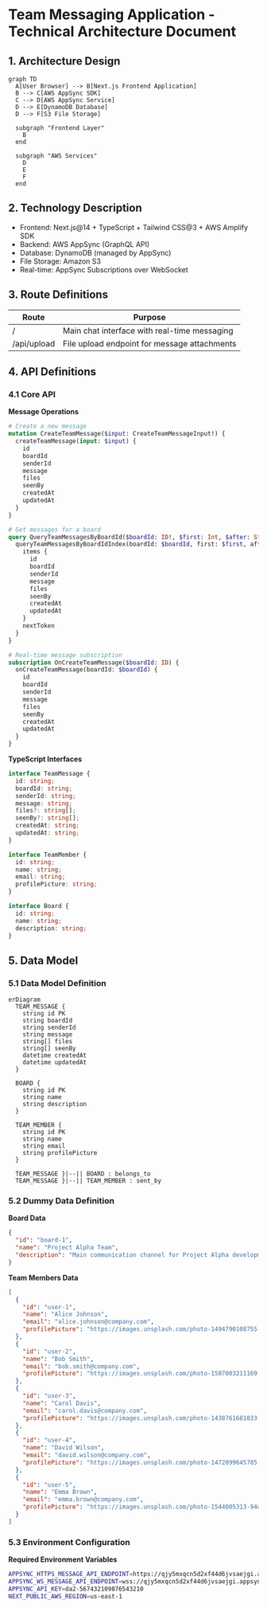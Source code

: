 # Team Messaging Application - Technical Architecture Document

## 1. Architecture Design

```mermaid
graph TD
  A[User Browser] --> B[Next.js Frontend Application]
  B --> C[AWS AppSync SDK]
  C --> D[AWS AppSync Service]
  D --> E[DynamoDB Database]
  D --> F[S3 File Storage]

  subgraph "Frontend Layer"
    B
  end

  subgraph "AWS Services"
    D
    E
    F
  end
```

## 2. Technology Description
- Frontend: Next.js@14 + TypeScript + Tailwind CSS@3 + AWS Amplify SDK
- Backend: AWS AppSync (GraphQL API)
- Database: DynamoDB (managed by AppSync)
- File Storage: Amazon S3
- Real-time: AppSync Subscriptions over WebSocket

## 3. Route Definitions
| Route | Purpose |
|-------|---------|
| / | Main chat interface with real-time messaging |
| /api/upload | File upload endpoint for message attachments |

## 4. API Definitions

### 4.1 Core API

**Message Operations**
```graphql
# Create a new message
mutation CreateTeamMessage($input: CreateTeamMessageInput!) {
  createTeamMessage(input: $input) {
    id
    boardId
    senderId
    message
    files
    seenBy
    createdAt
    updatedAt
  }
}

# Get messages for a board
query QueryTeamMessagesByBoardId($boardId: ID!, $first: Int, $after: String) {
  queryTeamMessagesByBoardIdIndex(boardId: $boardId, first: $first, after: $after) {
    items {
      id
      boardId
      senderId
      message
      files
      seenBy
      createdAt
      updatedAt
    }
    nextToken
  }
}

# Real-time message subscription
subscription OnCreateTeamMessage($boardId: ID) {
  onCreateTeamMessage(boardId: $boardId) {
    id
    boardId
    senderId
    message
    files
    seenBy
    createdAt
    updatedAt
  }
}
```

**TypeScript Interfaces**
```typescript
interface TeamMessage {
  id: string;
  boardId: string;
  senderId: string;
  message: string;
  files?: string[];
  seenBy?: string[];
  createdAt: string;
  updatedAt: string;
}

interface TeamMember {
  id: string;
  name: string;
  email: string;
  profilePicture: string;
}

interface Board {
  id: string;
  name: string;
  description: string;
}
```

## 5. Data Model

### 5.1 Data Model Definition
```mermaid
erDiagram
  TEAM_MESSAGE {
    string id PK
    string boardId
    string senderId
    string message
    string[] files
    string[] seenBy
    datetime createdAt
    datetime updatedAt
  }
  
  BOARD {
    string id PK
    string name
    string description
  }
  
  TEAM_MEMBER {
    string id PK
    string name
    string email
    string profilePicture
  }
  
  TEAM_MESSAGE }|--|| BOARD : belongs_to
  TEAM_MESSAGE }|--|| TEAM_MEMBER : sent_by
```

### 5.2 Dummy Data Definition

**Board Data**
```json
{
  "id": "board-1",
  "name": "Project Alpha Team",
  "description": "Main communication channel for Project Alpha development team"
}
```

**Team Members Data**
```json
[
  {
    "id": "user-1",
    "name": "Alice Johnson",
    "email": "alice.johnson@company.com",
    "profilePicture": "https://images.unsplash.com/photo-1494790108755-2616b612b786?w=150"
  },
  {
    "id": "user-2",
    "name": "Bob Smith",
    "email": "bob.smith@company.com",
    "profilePicture": "https://images.unsplash.com/photo-1507003211169-0a1dd7228f2d?w=150"
  },
  {
    "id": "user-3",
    "name": "Carol Davis",
    "email": "carol.davis@company.com",
    "profilePicture": "https://images.unsplash.com/photo-1438761681033-6461ffad8d80?w=150"
  },
  {
    "id": "user-4",
    "name": "David Wilson",
    "email": "david.wilson@company.com",
    "profilePicture": "https://images.unsplash.com/photo-1472099645785-5658abf4ff4e?w=150"
  },
  {
    "id": "user-5",
    "name": "Emma Brown",
    "email": "emma.brown@company.com",
    "profilePicture": "https://images.unsplash.com/photo-1544005313-94ddf0286df2?w=150"
  }
]
```

### 5.3 Environment Configuration

**Required Environment Variables**
```bash
APPSYNC_HTTPS_MESSAGE_API_ENDPOINT=https://qjy5mxqcn5d2xf44d6jvsaejgi.appsync-api.us-east-1.amazonaws.com/graphql
APPSYNC_WS_MESSAGE_API_ENDPOINT=wss://qjy5mxqcn5d2xf44d6jvsaejgi.appsync-realtime-api.us-east-1.amazonaws.com/graphql
APPSYNC_API_KEY=da2-567432109876543210
NEXT_PUBLIC_AWS_REGION=us-east-1
```